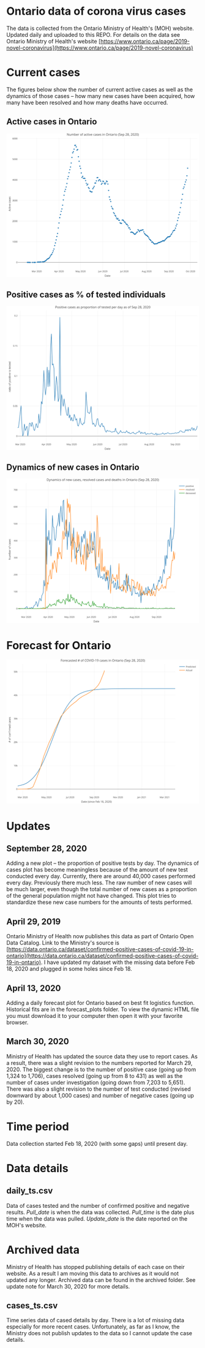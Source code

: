 # Ontario data of corona virus cases

The data is collected from the Ontario Ministry of Health's (MOH) website. Updated daily and uploaded to this REPO. For details on the data  see Ontario Ministry of Health's website [https://www.ontario.ca/page/2019-novel-coronavirus](https://www.ontario.ca/page/2019-novel-coronavirus)

# Current cases

The figures below show the number of current active cases as well as the dynamics of those cases – how many new cases have been acquired, how many have been resolved and how many deaths have occurred.

## Active cases in Ontario

![active](forecast_plots/active_plot.svg)


## Positive cases as % of tested individuals
![proportion](forecast_plots/proportion_plot.svg)

## Dynamics of new cases in Ontario

![dynamics](forecast_plots/dynamics_plot.svg)

# Forecast for Ontario

![forecast](forecast_plots/daily.svg)

# Updates

##  September 28, 2020
Adding a new plot – the proportion of positive tests by day. The dynamics of cases plot has become meaningless because of the amount of new test conducted every day. Currently, there are around 40,000 cases performed every day. Previously there much less. The raw number of new cases will be much larger, even though the total number of new cases as a proportion of the general population might not have changed. This plot tries to standardize these new case numbers for the amounts of tests performed. 

## April 29, 2019

Ontario Ministry of Health now publishes this data as part of Ontario Open Data Catalog. Link to the Ministry's source is [https://data.ontario.ca/dataset/confirmed-positive-cases-of-covid-19-in-ontario](https://data.ontario.ca/dataset/confirmed-positive-cases-of-covid-19-in-ontario). 
I have updated my dataset with the missing data before Feb 18, 2020  and plugged in some holes since Feb 18.

## April 13, 2020

Adding a daily forecast plot for Ontario based on best fit logistics function. Historical fits are in the forecast_plots folder. To view the dynamic HTML file you must download it to your computer then open it with your favorite browser.

## March 30, 2020

Ministry of Health has updated the source data they use to report cases. As a result, there was a slight revision to the numbers reported for March 29, 2020. The biggest change is to the number of positive case (going up from 1,324 to 1,706), cases resolved (going up from 8 to 431) as well as the number of cases under investigation (going down from 7,203 to 5,651). There was also a slight revision to the number of test conducted (revised downward by about 1,000 cases) and number of negative cases (going up by 20). 

# Time period

Data collection started Feb 18, 2020 (with some gaps) until present day.

# Data details

## daily_ts.csv

Data of cases tested and the number of confirmed positive and negative results. *Pull_date* is when the data was collected. *Pull_time* is the date plus time when the data was pulled. *Update_date* is the date reported on the MOH's website. 

# Archived data

Ministry of Health has stopped publishing details of each case on their website. As a result I am moving this data to archives as it would not updated any longer. Archived data can be found in the archived folder. See update note for March 30, 2020 for more details.

## cases_ts.csv

Time series data of cased details by day. There is a lot of missing data especially for more recent cases. Unfortunately, as far as I know, the Ministry does not publish updates to the data so I cannot update the case details. 
